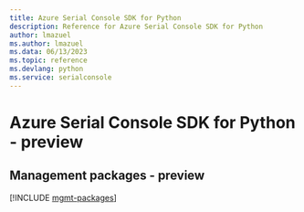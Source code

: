 ```yaml
---
title: Azure Serial Console SDK for Python
description: Reference for Azure Serial Console SDK for Python
author: lmazuel
ms.author: lmazuel
ms.data: 06/13/2023
ms.topic: reference
ms.devlang: python
ms.service: serialconsole
---
```

# Azure Serial Console SDK for Python - preview

## Management packages - preview
[!INCLUDE [mgmt-packages](serial-console-mgmt-index.md)]